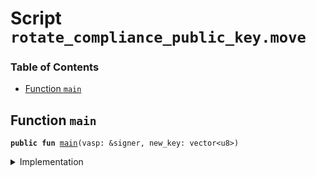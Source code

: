 
<a name="SCRIPT"></a>

# Script `rotate_compliance_public_key.move`

### Table of Contents

-  [Function `main`](#SCRIPT_main)



<a name="SCRIPT_main"></a>

## Function `main`



<pre><code><b>public</b> <b>fun</b> <a href="#SCRIPT_main">main</a>(vasp: &signer, new_key: vector&lt;u8&gt;)
</code></pre>



<details>
<summary>Implementation</summary>


<pre><code><b>fun</b> <a href="#SCRIPT_main">main</a>(vasp: &signer, new_key: vector&lt;u8&gt;) {
    <a href="../../modules/doc/libra_account.md#0x0_LibraAccount_rotate_compliance_public_key">LibraAccount::rotate_compliance_public_key</a>(vasp, new_key)
}
</code></pre>



</details>
